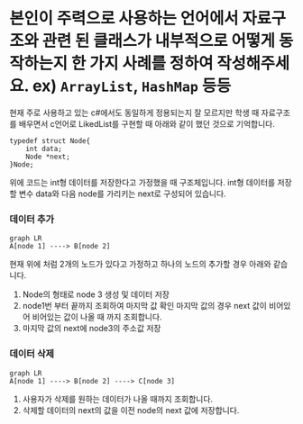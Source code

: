 # 본인이 주력으로 사용하는 언어에서 자료구조와 관련 된 클래스가 내부적으로 어떻게 동작하는지 한 가지 사례를 정하여 작성해주세요. ex) `ArrayList`, `HashMap` 등등
현재 주로 사용하고 있는 c#에서도 동일하게 정용되는지 잘 모르지만 학생 때 자료구조를 배우면서 c언어로 LikedList를 구현할 때 아래와 같이 했던 것으로 기억합니다.

```
typedef struct Node{
    int data;
    Node *next;
}Node;
```
위에 코드는 int형 데이터를 저장한다고 가정했을 때 구조체입니다.
int형 데이터를 저장할 변수 data와 다음 node를 가리키는 next로 구성되어 있습니다.

### 데이터 추가
```mermaid
graph LR
A[node 1] ----> B[node 2]

```
현재 위에 처럼 2개의 노드가 있다고 가정하고 하나의 노드의 추가할 경우 아래와 같습니다.
1. Node의 형태로 node 3 생성 및 데이터 저장
2. node1번 부터 끝까지 조회하여 마지막 값 확인 마지막 값의 경우 next 값이 비어있어 비어있는 값이 나올 때 까지 조회합니다.
3. 마지막 값의 next에 node3의 주소값 저장

### 데이터 삭제
```mermaid
graph LR
A[node 1] ----> B[node 2] ----> C[node 3]

```
1. 사용자가 삭제를 원하는 데이터가 나올 때까지 조회합니다.
2.  삭제할 데이터의 next의 값을 이전 node의 next 값에 저장합니다.
